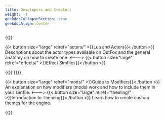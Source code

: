 ```yaml
---
title: Developers and Creators
weight: -1
geekdocCollapseSection: true
geekdocAlign: center
---
```


{{<columns>}}

{{< button size="large" relref="actors/" >}}Lua and Actors{{< /button >}}
Descriptions about the actor types available on OutFox and the general anatomy on how to create one.
<--->
{{< button size="large" relref="effects/" >}}Effect Simfiles{{< /button >}}


{{</columns>}}
{{<columns>}}

{{< button size="large" relref="mods/" >}}Guide to Modifiers{{< /button >}}
An explanation on how modifiers (mods) work and how to include them in your simfile.
<--->
{{< button size="large" relref="theming/" >}}Introduction to Theming{{< /button >}}
Learn how to create custom themes for the engine.

{{</columns>}}